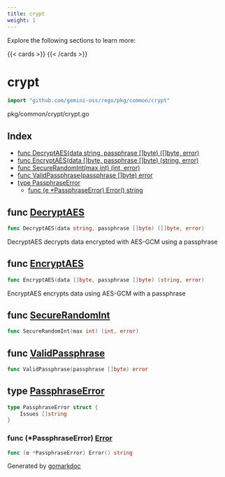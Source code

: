 ```yaml
---
title: crypt
weight: 1
---
```

Explore the following sections to learn more:

{{< cards >}}
{{< /cards >}}

<!-- gomarkdoc:embed:start -->

<!-- Code generated by gomarkdoc. DO NOT EDIT -->

# crypt

```go
import "github.com/gemini-oss/rego/pkg/common/crypt"
```

pkg/common/crypt/crypt.go

## Index

- [func DecryptAES\(data string, passphrase \[\]byte\) \(\[\]byte, error\)](<#DecryptAES>)
- [func EncryptAES\(data \[\]byte, passphrase \[\]byte\) \(string, error\)](<#EncryptAES>)
- [func SecureRandomInt\(max int\) \(int, error\)](<#SecureRandomInt>)
- [func ValidPassphrase\(passphrase \[\]byte\) error](<#ValidPassphrase>)
- [type PassphraseError](<#PassphraseError>)
  - [func \(e \*PassphraseError\) Error\(\) string](<#PassphraseError.Error>)


<a name="DecryptAES"></a>
## func [DecryptAES](<https://github.com/gemini-oss/rego/blob/main/pkg/common/crypt/crypt.go#L77>)

```go
func DecryptAES(data string, passphrase []byte) ([]byte, error)
```

DecryptAES decrypts data encrypted with AES\-GCM using a passphrase

<a name="EncryptAES"></a>
## func [EncryptAES](<https://github.com/gemini-oss/rego/blob/main/pkg/common/crypt/crypt.go#L49>)

```go
func EncryptAES(data []byte, passphrase []byte) (string, error)
```

EncryptAES encrypts data using AES\-GCM with a passphrase

<a name="SecureRandomInt"></a>
## func [SecureRandomInt](<https://github.com/gemini-oss/rego/blob/main/pkg/common/crypt/crypt.go#L168>)

```go
func SecureRandomInt(max int) (int, error)
```



<a name="ValidPassphrase"></a>
## func [ValidPassphrase](<https://github.com/gemini-oss/rego/blob/main/pkg/common/crypt/crypt.go#L109>)

```go
func ValidPassphrase(passphrase []byte) error
```



<a name="PassphraseError"></a>
## type [PassphraseError](<https://github.com/gemini-oss/rego/blob/main/pkg/common/crypt/crypt.go#L27-L29>)



```go
type PassphraseError struct {
    Issues []string
}
```

<a name="PassphraseError.Error"></a>
### func \(\*PassphraseError\) [Error](<https://github.com/gemini-oss/rego/blob/main/pkg/common/crypt/crypt.go#L31>)

```go
func (e *PassphraseError) Error() string
```



Generated by [gomarkdoc](<https://github.com/princjef/gomarkdoc>)


<!-- gomarkdoc:embed:end -->
